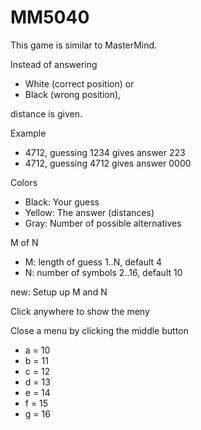 # MM5040

This game is similar to MasterMind.

Instead of answering 
* White (correct position) or 
* Black (wrong position), 

distance is given.

Example

* 4712, guessing 1234 gives answer 223
* 4712, guessing 4712 gives answer 0000

Colors 

* Black: Your guess
* Yellow: The answer (distances)
* Gray: Number of possible alternatives

M of N

* M: length of guess 1..N, default 4
* N: number of symbols 2..16, default 10

new: Setup up M and N

Click anywhere to show the meny

Close a menu by clicking the middle button

* a = 10
* b = 11
* c = 12
* d = 13
* e = 14
* f = 15
* g = 16

